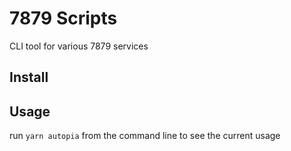 # 7879 Scripts

CLI tool for various 7879 services

## Install

## Usage

run `yarn autopia` from the command line to see the current usage
